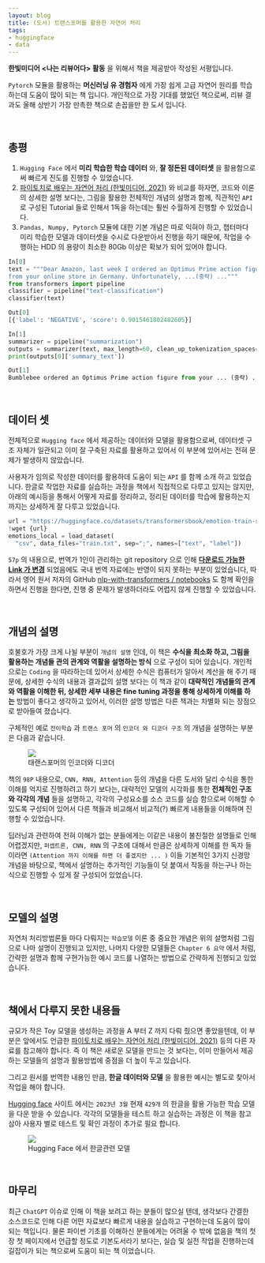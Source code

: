 ```yaml
---
layout: blog
title: (도서) 트랜스포머를 활용한 자연어 처리
tags:
- huggingface
- data
---
```


**한빛미디어 <나는 리뷰어다> 활동** 을 위해서 책을 제공받아 작성된 서평입니다. 

`Pytorch` 모듈을 활용하는 **머신러닝 유 경험자** 에게 가장 쉽게 고급 자연어 원리를 학습하는데 도움이 많이 되는 책 입니다. 개인적으로 가장 기대를 했었던 책으로써, 리뷰 결과도 올해 상반기 가장 만촉한 책으로 손꼽을만 한 도서 입니다. 

<br />

## 총평

1. `Hugging Face` 에서 **미리 학습한 학습 데이터** 와, **잘 정돈된 데이터셋** 을 활용함으로써 빠르게 진도를 진행할 수 있었습니다.
2. [파이토치로 배우는 자연어 처리 (한빛미디어, 2021)](https://github.com/rickiepark/nlp-with-pytorch) 와 비교를 하자면, 코드와 이론의 상세한 설명 보다는, 그림을 활용한 전체적인 개념의 설명과 함께, 직관적인 `API` 로 구성된 Tutorial 들로 인해서 1독을 하는데는 훨씬 수월하게 진행할 수 있었습니다.
3. `Pandas, Numpy, Pytorch` 모듈에 대한 기본 개념은 따로 익혀야 하고, 챕터마다 미리 학습한 모델과 데이터셋을 수시로 다운받아서 진행을 하기 때문에, 작업을 수행하는 HDD 의 용량이 최소한 80Gb 이상은 확보가 되어 있어야 합니다.

```python
In[0]
text = """Dear Amazon, last week I ordered an Optimus Prime action figure \
from your online store in Germany. Unfortunately, ...(중략) ..."""
from transformers import pipeline
classifier = pipeline("text-classification")
classifier(text)

Out[0]
[{'label': 'NEGATIVE', 'score': 0.9015461802482605}]

In[1]
summarizer = pipeline("summarization")
outputs = summarizer(text, max_length=60, clean_up_tokenization_spaces=True)
print(outputs[0]['summary_text'])

Out[1]
Bumblebee ordered an Optimus Prime action figure from your ... (중략) ...
```

<br />

## 데이터 셋
전체적으로 `Hugging face` 에서 제공하는 데이터와 모델을 활용함으로써, 데이터셋 구조 자체가 일관되고 이미 잘 구축된 자료를 활용하고 있어서 이 부분에 있어서는 전혀 문제가 발생하지 않았습니다.

사용자가 임의로 작성한 데이터를 활용하데 도움이 되는 `API` 를 함께 소개 하고 있었습니다. 한글로 작업한 자료를 실습하는 과정을 책에서 직접적으로 다루고 있지는 않지만, 아래의 예시등을 통해서 어떻게 자료를 정리하고, 정리된 데이터를 학습에 활용하는지 까지는 상세하게 잘 다루고 있었습니다.

```python
url = "https://huggingface.co/datasets/transformersbook/emotion-train-split/raw/main/train.txt"
!wget {url}
emotions_local = load_dataset(
  "csv", data_files="train.txt", sep=";", names=["text", "label"])
```

`57p` 의 내용으로, 번역가 1인이 관리하는 git repository 으로 인해 **[다운로드 가능한 Link 가 변경](https://huggingface.co/datasets/transformersbook/emotion-train-split/raw/main/train.txt)** 되었음에도 국내 번역 자료에는 반영이 되지 못하는 부분이 있었습니다, 따라서 영어 원서 저자의 GitHub [nlp-with-transformers / notebooks](https://github.com/nlp-with-transformers/notebooks) 도 함께 확인을 하면서 진행을 한다면, 진행 중 문제가 발생하더라도 어렵지 않게 진행할 수 있었습니다.

<br />

## 개념의 설명
호불호가 가장 크게 나뉠 부분이 `개념의 설명` 인데, 이 책은 **수식을 최소화 하고, 그림을 활용하는 개념들 관의 관계와 역활을 설명하는 방식** 으로 구성이 되어 있습니다. 개인적으로는 `Coding` 을 따라하는데 있어서 상세한 수식은 컴퓨터가 알아서 계산을 해 주기 때문에, 상세한 수식의 내용과 결과값의 설명 보다는 이 책과 같이 **대략적인 개념들의 관계와 역활을 이해한 뒤, 상세한 세부 내용은 fine tuning 과정을 통해 상세하게 이해를 하는** 방법이 좋다고 생각하고 있어서, 이러한 설명 방법은 다른 책과는 차별화 되는 장점으로 받아들여 졌습니다.

구체적인 예로 `전이학습` 과 `트랜스 포머` 의 `인코더 와 디코더 구조` 의 개념을 설명하는 부분은 다음과 같습니다.

<figure class="align-center">
  <img src="https://github.com/rickiepark/nlp-with-transformers/blob/main/images/chapter03_transformer-encoder-decoder.png?raw=1">
  <figcaption>태랜스포머의 인코더와 디코더</figcaption>
</figure>

책의 `98P` 내용으로, `CNN, RNN, Attention` 등의 개념을 다른 도서와 달리 수식을 통한 이해를 억지로 진행하려고 하기 보다는, 대략적인 모델의 시각화를 통한 **전체적인 구조와 각각의 개념** 들을 설명하고, 각각의 구성요소를 소스 코드를 실습 함으로써 이해할 수 있도록 구성되어 있어서 다른 책들과 비교해서 비교적(?) 빠르게 내용들을 이해하며 진행할 수 있었습니다.

딥러닝과 관련하여 전혀 이해가 없는 분들에게는 이같은 내용이 불친절한 설명들로 인해 어렵겠지만, `퍼셉트론, CNN, RNN` 의 구조에 대해서 만큼은 상세하게 이해를 한 독자 들이라면 `(Attention 까지 이해를 하면 더 좋겠지만 ... )` 이들 기본적인 3가지 신경망 개념을 바탕으로, 책에서 설명하는 추가적인 기능들이 덧 붙여서 작동을 하는구나 하는 식으로 진행할 수 있게 잘 구성되어 있었습니다.

<br />

## 모델의 설명
자연처 처리방법론들 마다 다뤄지는 `학습모델` 이론 중 중요한 개념은 위의 설명처럼 그림으로 나마 설명이 진행되고 있지만, 나머지 다양한 모델들은 `Chapter 6 요약` 에서 처럼, 간략한 설명과 함께 구현가능한 예시 코드를 나열하는 방법으로 간략하게 진행되고 있었습니다.

<br />

## 책에서 다루지 못한 내용들
규모가 작은 Toy 모델을 생성하는 과정을 A 부터 Z 까지 다뤄 줬으면 좋았을텐데, 이 부분은 앞에서도 언급한 [파이토치로 배우는 자연어 처리 (한빛미디어, 2021)](https://github.com/rickiepark/nlp-with-pytorch) 등의 다른 자료를 참고해야 합니다. 즉 이 책은 새로운 모델을 만드는 것 보다는, 이미 만들어서 제공하는 모델들의 설명과 활용방법에 중점을 더 높이 두고 있습니다.


그리고 원서를 번역한 내용인 만큼, **한글 데이터와 모델** 을 활용한 예시는 별도로 찾아서 작업을 해야 합니다.

[Hugging face](https://huggingface.co/models?language=ko&sort=downloads) 사이트 에서는 `2023년 3월` 현재 `429개` 의 한글을 활용 가능한 학습 모델을 다운 받을 수 있습니다. 각각의 모델들을 테스트 하고 실습하는 과정은 이 책을 참고삼아 사용자 별로 테스트 및 확인 과정이 추가로 필요 합니다.

<figure class="align-center">
  <img src="{{site.baseurl}}/assets/book/huggingface.png">
  <figcaption>Hugging Face 에서 한글관련 모델</figcaption>
</figure>

<br/>

## 마무리
최근 `ChatGPT` 이슈로 인해 이 책을 보려고 하는 분들이 많으실 텐데, 생각보다 간결한 소스코드로 인해 다른 어떤 자료보다 빠르게 내용을 실습하고 구현하는데 도움이 많이 되는 책입니다. 물론 파이썬 기초를 이해하신 분들에게는 어려울 수 밖에 없음을 책의 첫 장 첫 페이지에서 언급할 정도로 기본도서라기 보다는, 실습 및 실전 작업을 진행하는데 길잡이가 되는 책으로써 도움이 되는 책 이었습니다.